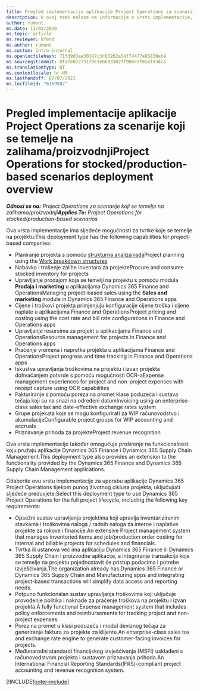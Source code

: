 ```yaml
---
title: Pregled implementacije aplikacije Project Operations za scenarije koji se temelje na zalihama/proizvodnji
description: U ovoj temi nalaze se informacije o vrsti implementacije, aplikaciji Project Operations za scenarije koji se temelje na zalihama / proizvodnji.
author: rumant
ms.date: 11/02/2020
ms.topic: article
ms.reviewer: kfend
ms.author: rumant
ms.custom: intro-internal
ms.openlocfilehash: 71fd9d3ae30147c3c03202a54f74477a95838eb9
ms.sourcegitcommit: 0fafe022731f0e1e8693382ff906e3f8541d34ca
ms.translationtype: HT
ms.contentlocale: hr-HR
ms.lasthandoff: 07/07/2021
ms.locfileid: "6369502"
---
```

# <a name="project-operations-for-stockedproduction-based-scenarios-deployment-overview"></a><span data-ttu-id="57022-103">Pregled implementacije aplikacije Project Operations za scenarije koji se temelje na zalihama/proizvodnji</span><span class="sxs-lookup"><span data-stu-id="57022-103">Project Operations for stocked/production-based scenarios deployment overview</span></span>

<span data-ttu-id="57022-104">_**Odnosi se na:** Project Operations za scenarije koji se temelje na zalihama/proizvodnji_</span><span class="sxs-lookup"><span data-stu-id="57022-104">_**Applies To:** Project Operations for stocked/production-based scenarios_</span></span>


<span data-ttu-id="57022-105">Ova vrsta implementacije ima sljedeće mogućnosti za tvrtke koje se temelje na projektu:</span><span class="sxs-lookup"><span data-stu-id="57022-105">This deployment type has the following capabilities for project-based companies:</span></span>

- <span data-ttu-id="57022-106">Planiranje projekta s pomoću [strukturna analiza rada](work-breakdown-structures.md)</span><span class="sxs-lookup"><span data-stu-id="57022-106">Project planning using the [Work breakdown structures](work-breakdown-structures.md)</span></span>
- <span data-ttu-id="57022-107">Nabavka i trošenje zalihe inventara za projekte</span><span class="sxs-lookup"><span data-stu-id="57022-107">Procure and consume stocked inventory for projects</span></span>
- <span data-ttu-id="57022-108">Upravljanje prodajom koja se temelji na projektu s pomoću modula **Prodaja i marketing** u aplikacijama Dynamics 365 Finance and Operations</span><span class="sxs-lookup"><span data-stu-id="57022-108">Managing project-based sales using the **Sales and marketing** module in Dynamics 365 Finance and Operations apps</span></span>
- <span data-ttu-id="57022-109">Cijene i troškovi projekta primjenjuju konfiguracije cijene troška i cijene naplate u aplikacijama Finance and Operations</span><span class="sxs-lookup"><span data-stu-id="57022-109">Project pricing and costing using the cost rate and bill rate configurations in Finance and Operations apps</span></span>
- <span data-ttu-id="57022-110">Upravljanje resursima za projekt u aplikacijama Finance and Operations</span><span class="sxs-lookup"><span data-stu-id="57022-110">Resource management for projects in Finance and Operations apps</span></span>
- <span data-ttu-id="57022-111">Praćenje vremena i napretka projekta u aplikacijama Finance and Operations</span><span class="sxs-lookup"><span data-stu-id="57022-111">Project progress and time tracking in Finance and Operations apps</span></span>
- <span data-ttu-id="57022-112">Iskustva upravljanja troškovima na projektu i izvan projekta dohvaćanjem potvrde s pomoću mogućnosti OCR-a</span><span class="sxs-lookup"><span data-stu-id="57022-112">Expense management experiences for project and non-project expenses with receipt capture using OCR capabilities</span></span>
- <span data-ttu-id="57022-113">Fakturiranje s pomoću poreza na promet klase poduzeća i sustava tečaja koji su na snazi na određeni datum</span><span class="sxs-lookup"><span data-stu-id="57022-113">Invoicing using an enterprise-class sales tax and date-effective exchange rates system</span></span>
- <span data-ttu-id="57022-114">Grupe projekata koje se mogu konfigurirati za WIP računovodstvo i akumulacije</span><span class="sxs-lookup"><span data-stu-id="57022-114">Configurable project groups for WIP accounting and accruals</span></span>
- <span data-ttu-id="57022-115">Priznavanje prihoda za projekte</span><span class="sxs-lookup"><span data-stu-id="57022-115">Project revenue recognition</span></span>

<span data-ttu-id="57022-116">Ova vrsta implementacije također omogućuje proširenje na funkcionalnost koju pružaju aplikacije Dynamics 365 Finance i Dynamics 365 Supply Chain Management.</span><span class="sxs-lookup"><span data-stu-id="57022-116">This deployment type also provides an extension to the functionality provided by the Dynamics 365 Finance and Dynamics 365 Supply Chain Management applications.</span></span>

<span data-ttu-id="57022-117">Odaberite ovu vrstu implementacije za uporabu aplikacije Dynamics 365 Project Operations tijekom punog životnog ciklusa projekta, uključujući sljedeće preduvjete:</span><span class="sxs-lookup"><span data-stu-id="57022-117">Select this deployment type to use Dynamics 365 Project Operations for the full project lifecycle, including the following key requirements:</span></span>

- <span data-ttu-id="57022-118">Opsežni sustav upravljanja projektima koji upravlja inventariziranim stavkama i troškovima naloga / radnih naloga za interne i naplative projekte za rokove i financije.</span><span class="sxs-lookup"><span data-stu-id="57022-118">An extensive Project management system that manages inventoried items and job/production order costing for internal and billable projects for schedules and financials.</span></span>
- <span data-ttu-id="57022-119">Tvrtka ili ustanova već ima aplikaciju Dynamics 365 Finance ili Dynamics 365 Supply Chain i proizvodne aplikacije, a integriranje transakcija koje se temelje na projektu pojednostavit će pristup podacima i potrebe izvješćivanja.</span><span class="sxs-lookup"><span data-stu-id="57022-119">The organization already has Dynamics 365 Finance or Dynamics 365 Supply Chain and Manufacturing apps and integrating project-based transactions will simplify data access and reporting needs.</span></span>
- <span data-ttu-id="57022-120">Potpuno funkcionalan sustav upravljanja troškovima koji uključuje provođenje politika i naknade za praćenje troškova na projektu i izvan projekta.</span><span class="sxs-lookup"><span data-stu-id="57022-120">A fully functional Expense management system that includes policy enforcements and reimbursements for tracking project and non-project expenses.</span></span>
- <span data-ttu-id="57022-121">Porez na promet u klasi poduzeća i modul deviznog tečaja za generiranje faktura za projekte za klijente.</span><span class="sxs-lookup"><span data-stu-id="57022-121">An enterprise-class sales tax and exchange rate engine to generate customer-facing invoices for projects.</span></span>
- <span data-ttu-id="57022-122">Međunarodni standardi financijskog izvješćivanja (MSFI) usklađeni s računovodstvom projekta i sustavom priznavanja prihoda.</span><span class="sxs-lookup"><span data-stu-id="57022-122">An International Financial Reporting Standards(IFRS)-compliant project accounting and revenue recognition system.</span></span>



[!INCLUDE[footer-include](../includes/footer-banner.md)]